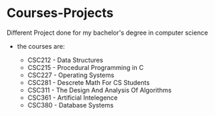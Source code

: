 # Courses-Projects
Different Project done for my bachelor's degree in computer science

* the courses are: 
  
  * CSC212 - Data Structures 
  * CSC215 - Procedural Programming in C 
  * CSC227 - Operating Systems 
  * CSC281 - Descrete Math For CS Students 
  * CSC311 - The Design And Analysis Of Algorithms 
  * CSC361 - Artificial Intelegence 
  * CSC380 - Database Systems 
